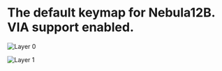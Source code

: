 # The default keymap for Nebula12B. VIA support enabled.

![Layer 0](https://i.imgur.com/CoMteJW.png)

![Layer 1](https://i.imgur.com/LbIPiJj.png)